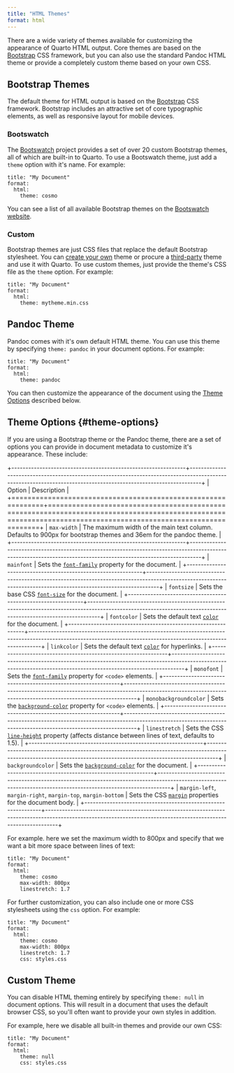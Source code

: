```yaml
---
title: "HTML Themes"
format: html
---
```


There are a wide variety of themes available for customizing the appearance of Quarto HTML output. Core themes are based on the [Bootstrap](https://getbootstrap.com/) CSS framework, but you can also use the standard Pandoc HTML theme or provide a completely custom theme based on your own CSS.

## Bootstrap Themes

The default theme for HTML output is based on the [Bootstrap](https://getbootstrap.com/) CSS framework. Bootstrap includes an attractive set of core typographic elements, as well as responsive layout for mobile devices.

### Bootswatch

The [Bootswatch](https://bootswatch.com/) project provides a set of over 20 custom Bootstrap themes, all of which are built-in to Quarto. To use a Bootswatch theme, just add a `theme` option with it's name. For example:

``` {.yaml}
title: "My Document"
format:
  html:
    theme: cosmo
```

You can see a list of all available Bootstrap themes on the [Bootswatch website](https://bootswatch.com/).

### Custom

Bootstrap themes are just CSS files that replace the default Bootstrap stylesheet. You can [create your own](https://bootstrap.build/) theme or procure a [third-party](https://themes.getbootstrap.com/) theme and use it with Quarto. To use custom themes, just provide the theme's CSS file as the `theme` option. For example:

``` {.yaml}
title: "My Document"
format:
  html:
    theme: mytheme.min.css
```

## Pandoc Theme

Pandoc comes with it's own default HTML theme. You can use this theme by specifying `theme: pandoc` in your document options. For example:

``` {.yaml}
title: "My Document"
format:
  html: 
    theme: pandoc
```

You can then customize the appearance of the document using the [Theme Options](#theme-options) described below.

## Theme Options {#theme-options}

If you are using a Bootstrap theme or the Pandoc theme, there are a set of options you can provide in document metadata to customize it's appearance. These include:

+--------------------------------------------------------------+----------------------------------------------------------------------------------------------------------------------------------------------------------------+
| Option                                                       | Description                                                                                                                                                    |
+==============================================================+================================================================================================================================================================+
| `max-width`                                                  | The maximum width of the main text column. Defaults to 900px for bootstrap themes and 36em for the pandoc theme.                                               |
+--------------------------------------------------------------+----------------------------------------------------------------------------------------------------------------------------------------------------------------+
| `mainfont`                                                   | Sets the [`font-family`](https://developer.mozilla.org/en-US/docs/Web/CSS/font-family) property for the document.                                              |
+--------------------------------------------------------------+----------------------------------------------------------------------------------------------------------------------------------------------------------------+
| `fontsize`                                                   | Sets the base CSS [`font-size`](https://developer.mozilla.org/en-US/docs/Web/CSS/font-size) for the document.                                                  |
+--------------------------------------------------------------+----------------------------------------------------------------------------------------------------------------------------------------------------------------+
| `fontcolor`                                                  | Sets the default text [`color`](https://developer.mozilla.org/en-US/docs/Web/CSS/color) for the document.                                                      |
+--------------------------------------------------------------+----------------------------------------------------------------------------------------------------------------------------------------------------------------+
| `linkcolor`                                                  | Sets the default text [`color`](https://developer.mozilla.org/en-US/docs/Web/CSS/color) for hyperlinks.                                                        |
+--------------------------------------------------------------+----------------------------------------------------------------------------------------------------------------------------------------------------------------+
| `monofont`                                                   | Sets the [`font-family`](https://developer.mozilla.org/en-US/docs/Web/CSS/font-family) property for `<code>` elements.                                         |
+--------------------------------------------------------------+----------------------------------------------------------------------------------------------------------------------------------------------------------------+
| `monobackgroundcolor`                                        | Sets the [`background-color`](https://developer.mozilla.org/en-US/docs/Web/CSS/background-color) property for `<code>` elements.                               |
+--------------------------------------------------------------+----------------------------------------------------------------------------------------------------------------------------------------------------------------+
| `linestretch`                                                | Sets the CSS [`line-height`](https://developer.mozilla.org/en-US/docs/Web/CSS/line-height) property (affects distance between lines of text, defaults to 1.5). |
+--------------------------------------------------------------+----------------------------------------------------------------------------------------------------------------------------------------------------------------+
| `backgroundcolor`                                            | Sets the [`background-color`](https://developer.mozilla.org/en-US/docs/Web/CSS/background-color) for the document.                                             |
+--------------------------------------------------------------+----------------------------------------------------------------------------------------------------------------------------------------------------------------+
| `margin-left`, `margin-right`, `margin-top`, `margin-bottom` | Sets the CSS [`margin`](https://developer.mozilla.org/en-US/docs/Web/CSS/margin) properties for the document body.                                             |
+--------------------------------------------------------------+----------------------------------------------------------------------------------------------------------------------------------------------------------------+

For example. here we set the maximum width to 800px and specify that we want a bit more space between lines of text:

``` {.yaml}
title: "My Document"
format:
  html: 
    theme: cosmo
    max-width: 800px
    linestretch: 1.7
```

For further customization, you can also include one or more CSS stylesheets using the `css` option. For example:

``` {.yaml}
title: "My Document"
format:
  html: 
    theme: cosmo
    max-width: 800px
    linestretch: 1.7
    css: styles.css
```

## Custom Theme

You can disable HTML theming entirely by specifying `theme: null` in document options. This will result in a document that uses the default browser CSS, so you'll often want to provide your own styles in addition.

For example, here we disable all built-in themes and provide our own CSS:

``` {.yaml}
title: "My Document"
format:
  html: 
    theme: null
    css: styles.css
```
